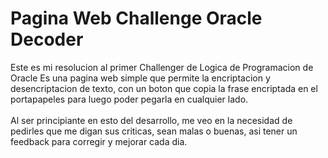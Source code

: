 # Pagina Web Challenge Oracle Decoder

Este es mi resolucion al primer Challenger de Logica de Programacion de Oracle
Es una pagina web simple que permite la encriptacion y desencriptacion de texto, con un boton que copia la frase encriptada en el portapapeles para luego poder pegarla en cualquier lado.
<br><br>
Al ser principiante en esto del desarrollo, me veo en la necesidad de pedirles que me digan sus criticas, sean malas o buenas, asi tener un feedback para corregir y mejorar cada dia.

